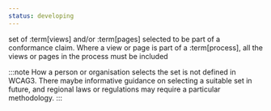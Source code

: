 ```yaml
---
status: developing
---
```


set of :term[views] and/or :term[pages] selected to be part of a conformance claim. Where a view or page is part of a :term[process], all the views or pages in the process must be included

:::note
How a person or organisation selects the set is not defined in WCAG3. There maybe informative guidance on selecting a suitable set in future, and regional laws or regulations may require a particular methodology. 
:::